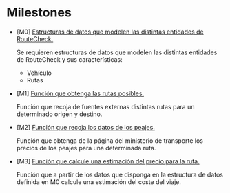 # Milestones
- [M0] [Estructuras de datos que modelen las distintas entidades de RouteCheck.](https://github.com/dmonjasm/RouteCheck/milestone/2)
  
  Se requieren estructuras de datos que modelen las distintas entidades de RouteCheck y sus características:

  - Vehículo
  - Rutas

- [M1] [Función que obtenga las rutas posibles.](https://github.com/dmonjasm/RouteCheck/milestone/3)

  Función que recoja de fuentes externas distintas rutas para un determinado origen y destino.

- [M2] [Función que recoja los datos de los peajes.](https://github.com/dmonjasm/RouteCheck/milestone/9)

  Función que obtenga de la página del ministerio de transporte los precios de los peajes para una determinada ruta.

- [M3] [Función que calcule una estimación del precio para la ruta.](https://github.com/dmonjasm/RouteCheck/milestone/10)

  Función que a partir de los datos que disponga en la estructura de datos definida en M0 calcule una estimación del coste del viaje.
